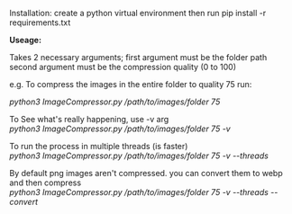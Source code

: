 Installation:
create a python virtual environment
then run 
pip install -r requirements.txt

**Useage:**

Takes 2 necessary arguments;
first argument must be the folder path
second argument must be the compression quality (0 to 100)

e.g.
To compress the images in the entire folder to quality 75 run:

_python3 ImageCompressor.py /path/to/images/folder 75_

To See what's really happening, use -v arg <br>
_python3 ImageCompressor.py /path/to/images/folder 75 -v_

To run the process in multiple threads (is faster) <br>
_python3 ImageCompressor.py /path/to/images/folder 75 -v --threads_

By default png images aren't compressed. you can convert them to webp and then compress
<br>
_python3 ImageCompressor.py /path/to/images/folder 75 -v --threads --convert_


